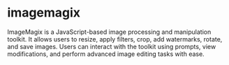 # imagemagix
ImageMagix is a JavaScript-based image processing and manipulation toolkit. It allows users to resize, apply filters, crop, add watermarks, rotate, and save images. Users can interact with the toolkit using prompts, view modifications, and perform advanced image editing tasks with ease.
